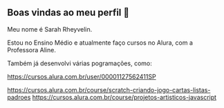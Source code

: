 ## Boas vindas ao meu perfil 💙

Meu nome é Sarah Rheyvelin.

Estou no Ensino Médio e atualmente faço cursos no Alura, com a Professora Aline.

Também já desenvolvi várias pogramações, como:

https://cursos.alura.com.br/user/00001127562411SP

https://cursos.alura.com.br/course/scratch-criando-jogo-cartas-listas-padroes
https://cursos.alura.com.br/course/projetos-artisticos-javascript


